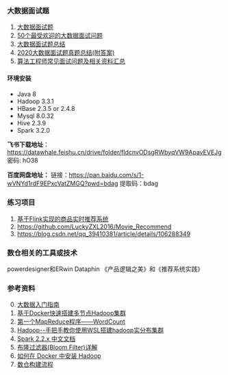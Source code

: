 ### 大数据面试题

1. [大数据面试题](https://blog.csdn.net/xiaozhaoshigedasb/article/details/105814967)
2. [50个最受欢迎的大数据面试问题](https://zhuanlan.zhihu.com/p/108612455)
3. [大数据面试题总结](https://zhuanlan.zhihu.com/p/89703650)
4. [2020大数据面试题真题总结(附答案)](https://blog.csdn.net/wypblog/article/details/110251934)
5. [算法工程师常见面试问题及相关资料汇总](https://cloud.tencent.com/developer/article/1518965)


#### 环境安装

- Java 8
- Hadoop 3.3.1
- HBase 2.3.5 or 2.4.8
- Mysql 8.0.32
- Hive 2.3.9
- Spark 3.2.0

**飞书下载地址**：https://datawhale.feishu.cn/drive/folder/fldcnvODsgRWbyqVW9ApavEVEJg   密码: hO38

**百度网盘地址：**
链接：https://pan.baidu.com/s/1-wVNYd1rdF9EPxcVatZMGQ?pwd=bdag
提取码：bdag

### 练习项目

1. [基于Flink实现的商品实时推荐系统](https://github.com/CheckChe0803/flink-recommandSystem-demo)
2. https://github.com/LuckyZXL2016/Movie_Recommend
3. https://blog.csdn.net/qq_39410381/article/details/106288349

### 数仓相关的工具或技术

powerdesigner和ERwin Dataphin 《产品逻辑之美》和《推荐系统实践》

### 参考资料

0. [大数据入门指南](https://github.com/heibaiying/BigData-Notes)
1. [基于Docker快速搭建多节点Hadoop集群](http://dockone.io/article/8868)
2. [第一个MapReduce程序——WordCount](https://songlee24.github.io/2015/07/29/mapreduce-word-count/)
3. [Hadoop--手把手教你使用WSL搭建hadoop实分布集群](https://blog.csdn.net/xiaolei565/article/details/103179634)
4. [Spark 2.2.x 中文文档](https://spark-reference-doc-cn.readthedocs.io/zh_CN/latest/programming-guide/quick-start.html)
5. [布隆过滤器(Bloom Filter)详解](https://www.cnblogs.com/liyulong1982/p/6013002.html)
6. [如何在 Docker 中安装 Hadoop](https://liufengyu.cn/posts/docker-hadoop.html)
7. [数仓构建流程](https://blog.csdn.net/fenglei0415/article/details/99101592)
